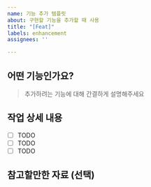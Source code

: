 ```yaml
---
name: 기능 추가 템플릿
about: 구현할 기능을 추가할 때 사용
title: "[Feat]"
labels: enhancement
assignees: ''

---
```


## 어떤 기능인가요?

>추가하려는 기능에 대해 간결하게 설명해주세요

## 작업 상세 내용

- [ ] TODO
- [ ] TODO
- [ ] TODO

## 참고할만한 자료 (선택)

